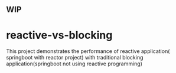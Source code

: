 ## WIP
# reactive-vs-blocking
This project demonstrates the performance of reactive application( springboot with reactor project) with traditional blocking application(springboot not using reactive programming)
